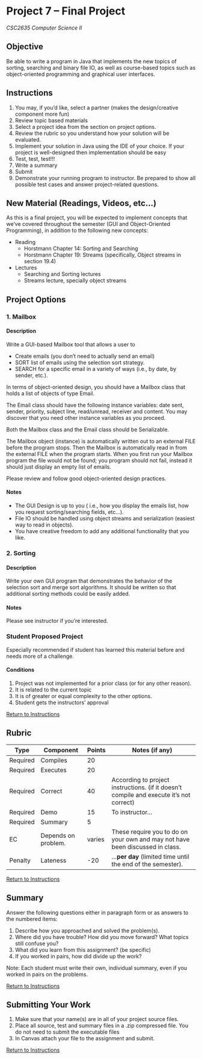 # Project 7 – Final Project

*CSC2635 Computer Science II*

## Objective

Be able to write a program in Java that implements the new topics of sorting, searching and binary file IO, as well as course-based topics such as object-oriented programming and graphical user interfaces. 

## Instructions

1.	You may, if you’d like, select a partner (makes the design/creative component more fun)
2.	Review topic based materials
3.	Select a project idea from the section on project options. 
4.	Review the rubric so you understand how your solution will be evaluated. 
5.	Implement your solution in Java using the IDE of your choice.  If your project is well-designed then implementation should be easy
6.	Test, test, test!!!
7.	Write a summary  
8.	Submit
9.	Demonstrate your running program to instructor. Be prepared to show all possible test cases and answer project-related questions.

## New Material (Readings, Videos, etc&hellip;)

As this is a final project, you will be expected to implement concepts that we’ve covered throughout the semester (GUI and Object-Oriented Programming), in addition to the following new concepts: 
* Reading 
    * Horstmann Chapter 14: Sorting and Searching
    * Horstmann Chapter 19: Streams (specifically, Object streams in section 19.4)
* Lectures
    * Searching and Sorting lectures 
    * Streams lecture, specially object streams
 
## Project Options
### 1. Mailbox
#### Description
	
Write a GUI-based Mailbox tool that allows a user to

- Create emails  (you don’t need to actually send an email)
- SORT list of emails using the selection sort strategy.
- SEARCH for a specific email in a variety of ways (i.e., by date, by sender, etc.).  

In terms of object-oriented design, you should have a Mailbox class that holds a list of objects of type Email.  

The Email class should have the following instance variables: date sent, sender, priority, subject line, read/unread, receiver and content.   You may discover that you need other instance variables as you proceed.  

Both the Mailbox class and the Email class should be Serializable. 

The Mailbox object (instance) is automatically written out to an external FILE before the program stops.  Then the Mailbox is automatically read in from the external FILE when the program starts. When you first run your Mailbox program the file would not be found; you program should not fail, instead it should just display an empty list of emails. 

Please review and follow good object-oriented design practices. 
	
#### Notes
* The GUI Design  is up to you ( i.e., how you display the emails list, how you request sorting/searching fields, etc&hellip;). 
* File IO should be handled using object streams and serialization (easiest way to read in objects).
* You have creative freedom to add any additional functionality that you like. 

### 2. Sorting

#### Description

Write your own GUI program that demonstrates the behavior of the selection sort and merge sort algorithms. It should be written so that additional sorting methods could be easily added. 

#### Notes

Please see instructor if you’re interested. 

### Student Proposed Project

Especially recommended if student has learned this material before and needs more of a challenge.

#### Conditions
1.	Project was not implemented for a prior class (or for any other reason). 
2.	It is related to the current topic 
3.	It is of greater or equal complexity to the other options. 
4.	Student gets the instructors’ approval

[Return to Instructions](#instructions)

## Rubric

Type|Component|Points|Notes (if any)
---|---|---|---
Required|Compiles|20|
Required|Executes|20| 
Required|Correct|40|According to project instructions. (if it doesn’t compile and execute it’s not correct)
Required|Demo|15|To instructor&hellip;
Required|Summary|5	
EC|Depends on problem.|varies|These require you to do on your own and may not have been discussed in class. 
Penalty|Lateness|-20|&hellip;**per day** (limited time until the end of the semester). 

[Return to Instructions](#instructions)

## Summary

Answer the following questions either in paragraph form or as answers to the numbered items: 

1.	Describe how you approached and solved the problem(s). 
2.	Where did you have trouble? How did you move forward? What topics still confuse you? 
3.	What did you learn from this assignment? (be specific)
4.	If you worked in pairs, how did divide up the work?

Note: Each student must write their own, individual summary, even if you worked in pairs on the problems.

[Return to Instructions](#instructions)

## Submitting Your Work

1.	Make sure that your name(s) are in all of your project source files.  
2.	Place all source, test and summary files in a .zip compressed file. You do not need to submit the executable files
3.	In Canvas attach your file to the assignment and submit.

[Return to Instructions](#instructions)
